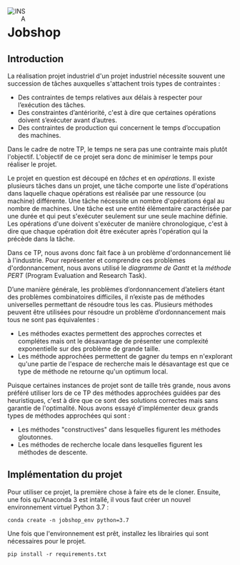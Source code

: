 <img src="http://www.math.univ-toulouse.fr/~besse/Wikistat/Images/Logo_INSAvilletoulouse-RVB.png" style="text-align:right; float:left; max-width: 40px;margin:0px auto 0px auto; display: inline" alt="INSA"/>

# Jobshop

Introduction
---

La réalisation projet industriel d'un projet industriel nécessite souvent une succession de tâches auxquelles s'attachent 
trois types de contraintes :
- Des contraintes de temps relatives aux délais à respecter pour l’exécution des tâches.
- Des constraintes d’antériorité, c'est à dire que certaines opérations doivent s’exécuter avant d’autres.
- Des contraintes de production qui concernent le  temps  d’occupation  des machines.

Dans le cadre de notre TP,  le temps ne sera pas une contrainte mais plutôt l'objectif. L'objectif de ce projet
sera donc de minimiser le temps pour réaliser le projet.

Le projet en question est découpé en *tâches* et en *opérations*. Il existe plusieurs tâches dans un projet, une tâche comporte
une liste d'opérations dans laquelle chaque opérations est réalisée par une ressource (ou machine) différente. Une tâche
nécessite un nombre d'opérations égal au nombre de machines. Une tâche est une entité élémentaire caractérisée par une durée
et qui peut s'exécuter seulement sur une seule machine définie. Les opérations d'une doivent s'exécuter de manière
chronologique, c'est à dire que chaque opération doit être exécuter après l'opération qui la précède dans la tâche.


Dans ce TP, nous avons donc fait face à un problème d'ordonnancement lié à l'industrie. Pour représenter et comprendre ces 
problèmes d'ordonnancement, nous avons utilisé le *diagramme de Gantt* et la *méthode PERT* (Program Evaluation and Research 
Task).


D’une manière générale, les problèmes d’ordonnancement d’ateliers étant des problèmes combinatoires difficiles, il 
n’existe pas de méthodes universelles permettant de résoudre tous les cas. 
Plusieurs méthodes peuvent être utilisées pour résoudre un problème d’ordonnancement mais tous ne sont pas équivalentes :
- Les méthodes exactes permettent des approches correctes et complétes mais ont le désavantage de présenter une complexité
exponentielle sur des problème de grande taille.
- Les méthode approchées permettent de gagner du temps en n'explorant qu'une partie de l'espace de recherche mais le 
désavantage est que ce type de méthode ne retourne qu'un optimum local.

Puisque certaines instances de projet sont de taille très grande, nous avons préféré utiliser lors de ce TP des méthodes 
approchées guidées par des heuristiques, c'est à dire que ce sont des solutions correctes mais sans garantie de l'optimalité.
Nous avons essayé d'implémenter deux grands types de méthodes approchées qui sont :
- Les méthodes "constructives" dans lesquelles figurent les méthodes gloutonnes.
- Les méthodes de recherche locale dans lesquelles figurent les méthodes de descente.


Implémentation du projet
---

Pour utiliser ce projet, la première chose à faire ets de le cloner. Ensuite, une fois qu'Anaconda 3 est intallé, il vous 
faut créer un nouvel environnement virtuel Python 3.7 :
```
conda create -n jobshop_env python=3.7
```

Une fois que l'environnement est prêt, installez les librairies qui sont nécessaires pour le projet.
```
pip install -r requirements.txt
```
